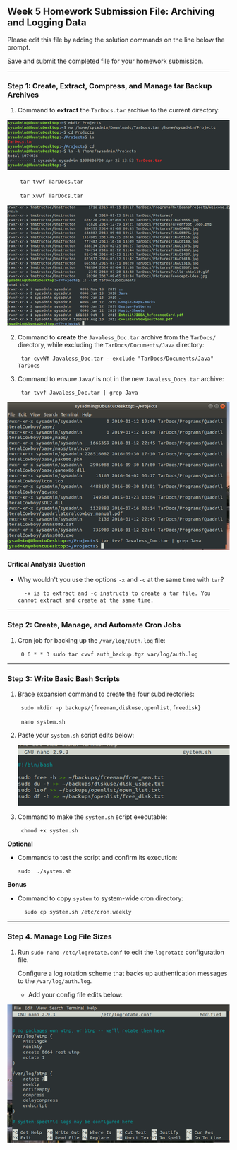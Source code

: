 ## Week 5 Homework Submission File: Archiving and Logging Data

Please edit this file by adding the solution commands on the line below the prompt.

Save and submit the completed file for your homework submission.

---

### Step 1: Create, Extract, Compress, and Manage tar Backup Archives

1. Command to **extract** the `TarDocs.tar` archive to the current directory:



![pic](Screenshots\step2.png)


        tar tvvf TarDocs.tar

        tar xvvf TarDocs.tar

![pic](Screenshots\step1.png)








2. Command to **create** the `Javaless_Doc.tar` archive from the `TarDocs/` directory, while excluding the `TarDocs/Documents/Java` directory:


        tar cvvWf Javaless_Doc.tar --exclude "TarDocs/Documents/Java" TarDocs

3. Command to ensure `Java/` is not in the new `Javaless_Docs.tar` archive:


        tar tvvf Javaless_Doc.tar | grep Java

![pic](Screenshots\javaproof.png)

#### Critical Analysis Question

- Why wouldn't you use the options `-x` and `-c` at the same time with `tar`?

        -x is to extract and -c instructs to create a tar file. You cannot extract and create at the same time.
---

### Step 2: Create, Manage, and Automate Cron Jobs

1. Cron job for backing up the `/var/log/auth.log` file:

        0 6 * * 3 sudo tar cvvf auth_backup.tgz var/log/auth.log
---

### Step 3: Write Basic Bash Scripts

1. Brace expansion command to create the four subdirectories:

        sudo mkdir -p backups/{freeman,diskuse,openlist,freedisk}

        nano system.sh
2. Paste your `system.sh` script edits below:

    ![pic](Screenshots\system.sh.png)


    

3. Command to make the `system.sh` script executable:

        chmod +x system.sh
**Optional**
- Commands to test the script and confirm its execution:

      sudo  ./system.sh
      
**Bonus**
- Command to copy `system` to system-wide cron directory:

        sudo cp system.sh /etc/cron.weekly
---

### Step 4. Manage Log File Sizes
 
1. Run `sudo nano /etc/logrotate.conf` to edit the `logrotate` configuration file. 

    Configure a log rotation scheme that backs up authentication messages to the `/var/log/auth.log`.

    - Add your config file edits below:

![pic](Screenshots\logrotate.png)